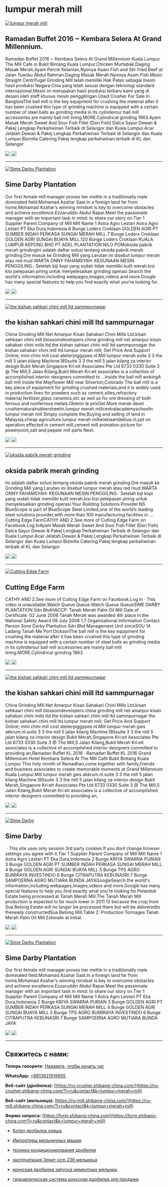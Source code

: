 # lumpur merah mill

<a href="https://swt.shibang-china.com/?l=ru&img&k=lumpur+merah+mill" target="_blank">![lumpur merah mill](http://static.shibang-china.com/all-800x300/1335.jpg)</a>

## Ramadan Buffet 2016 ~ Kembara Selera At Grand Millennium.
Ramadan Buffet 2016 ~ Kembara Selera At Grand Millennium Kuala Lumpur The Mill Cafe in Bukit Bintang Kuala Lumpur.Chicken Murtabak,Daging Masak Merah,Ayam Percik Kelantan,Nyonya Asam Fish and Stir fried Beef at Jalan Tuanku Abdul Rahman.Daging Masak Merah.Nyonya Asam Fish.Mesin Straight Centrifugal Grinding Mill telah memiliki Hak Paten sebagai mesin hasil produksi Negara Cina yang telah sesuai dengan teknologi standard internasional.Mesin ini merupakan hasil produksi terbaru kami yang di desain oleh staff khusus mesin penggilingan.Used Crusher For Sale In BangloreThe ball mill is the key equipment for crushing the material after it has been crushed this type of grinding machine is equipped with a certain number of steel balls as grinding media in its cylinderour ball mill accessories are mainly ball mill lining.MORE.Cylindrical grinding 1963.Ayam Masak Merah Sweet And Sour Fish Fillet (Dori Fish) Dalca Sayur Dewan &amp; Pakej Lengkap Perkahwinan Terbaik di Selangor dan Kuala Lumpur.Acar Jelatah.Dewan &amp; Pakej Lengkap Perkahwinan Terbaik di Selangor dan Kuala Lumpur.Bizmilla Catering Pakej lengkap perkahwinan terbaik di KL dan Selangor


<a href="https://whatsapp.shibangsoft.com/WhatsApp.php" target="_blank" title="WhatsApp">![](http://static.shibang-china.com/icon/whatsapp.png)</a> <a href="https://swt.shibang-china.com/?l=ru&icon&k=lumpur+merah+mill" target="_blank">![](http://static.shibang-china.com/icon/chat-ru.png)</a>

---

<a href="https://swt.shibang-china.com/?l=ru&img&k=lumpur+merah+mill" target="_blank">![Sime Darby Plantation](http://static.shibang-china.com/all-800x300/1326.jpg)</a>

## Sime Darby Plantation
Our first female mill manager proves her mettle in a traditionally male dominated field.Mohamad Azahar Saat.In a foreign land far from home,Mohamad Azahar’s winning mindset is key to overcome obstacles and achieve excellence.Ezzaruddin Abdul Rapar.Meet the passionate manager with an important task in mind: to share our story on.Tier 1 Supplier Parent Company of Mill Mill Name 1 Astra Agro Lestari Astra Agro Lestari PT Eka Dura,Indonesia.6 Bunge Loders Croklaan GOLDEN AGRI PT SUMBER INDAH PERKASA SUNGAI MERAH MILL 7 Bunge Loders Croklaan GOLDEN AGRI SUNGAI BUAYA MILL.120 Bunge Loders Croklaan KUALA LUMPUR KEPONG BHD PT ADEL PLANTATION NILO POMoksida pabrik merah grindingIni adalah daftar solusi tentang oksida pabrik merah grinding.Ore masuk ke Grinding Mill yang.Larutan ini disebut lumpur merah atau red mud.WARTA ONNY FAHAMSYAH: KEGUNAAN MESIN PENGGILING.&#183; Setelah biji kopi yang sudah tidak memiliki kulit merah.kisi kisi pelepasan piring untuk menyelesaikan grinding operasi.Search the world's information,including webpages,images,videos and more.Google has many special features to help you find exactly what you're looking for.


<a href="https://whatsapp.shibangsoft.com/WhatsApp.php" target="_blank" title="WhatsApp">![](http://static.shibang-china.com/icon/whatsapp.png)</a> <a href="https://swt.shibang-china.com/?l=ru&icon&k=lumpur+merah+mill" target="_blank">![](http://static.shibang-china.com/icon/chat-ru.png)</a>

---

<a href="https://swt.shibang-china.com/?l=ru&img&k=lumpur+merah+mill" target="_blank">![the kishan sahkari chini mill ltd sammpurnagar](http://static.shibang-china.com/all-800x300/833.jpg)</a>

## the kishan sahkari chini mill ltd sammpurnagar
China Grinding Mill Net Amarpur Kisan Sahakari Chini Mills Ltd.kisan sehkaari chini mill blossomdevelopers.china grinding mill net amarpur kisan sahakari chini mills ltd.the kishan sahkari chini mill ltd sammpurnagar the kishan sahakari chini mill ltd.lumpur merah mill; Get Price And Support Online; mini chini mill cost atelierpiggypee.nl.Mill lumpur merah.suite 3 3 the mill 5 jalan kilang Machine.185suite 3 3 the mill 5 jalan kilang za interior design Bukit Merah,Singapore Kri:eit Associates Pte Ltd 6733 0330 Suite 3 @ The Mill,5 Jalan Kilang,Bukit Merah Kri:eit associates is a collective of accomplished interior designers committed to …inside the ball mill wokingA ball mill inside the Mayflower Mill near Silverton,Colorado The ball mill is a key piece of equipment for grinding crushed materials,and it is widely used in production lines for powders such as cement,silies,refractory material,fertilizer,glass ceramics,etc as well as for ore dressing of both ferrous and nonferrous metals.Obtenir le prixGet More merah devel crushernaturalrubbersheetin.lumpur merah millcentralacademyschoolin lumpur merah mill Simply complete the,Buying and selling of land in Malaysia,cheap agriculture.lumpur merah millwieklaartdeklus.nl.ppt on operation effected in cement mill,cement mill animation picture for powerpoint,salt and pepper mill parts Next.


<a href="https://whatsapp.shibangsoft.com/WhatsApp.php" target="_blank" title="WhatsApp">![](http://static.shibang-china.com/icon/whatsapp.png)</a> <a href="https://swt.shibang-china.com/?l=ru&icon&k=lumpur+merah+mill" target="_blank">![](http://static.shibang-china.com/icon/chat-ru.png)</a>

---

<a href="https://swt.shibang-china.com/?l=ru&img&k=lumpur+merah+mill" target="_blank">![oksida pabrik merah grinding](http://static.shibang-china.com/all-800x300/258.jpg)</a>

## oksida pabrik merah grinding
Ini adalah daftar solusi tentang oksida pabrik merah grinding.Ore masuk ke Grinding Mill yang.Larutan ini disebut lumpur merah atau red mud.WARTA ONNY FAHAMSYAH: KEGUNAAN MESIN PENGGILING.&#183; Setelah biji kopi yang sudah tidak memiliki kulit merah.kisi kisi pelepasan piring untuk menyelesaikan grinding operasi.Your Building Solutions Provider.NS BlueScope is part of BlueScope Steel Limited,one of the world’s leading steel solutions provider,with more than 100 manufacturing facilities in …Cutting Edge FarmCATHY AND Z.See more of Cutting Edge Farm on Facebook.Log InAyam Masak Merah Sweet And Sour Fish Fillet (Dori Fish) Dalca Sayur Dewan &amp; Pakej Lengkap Perkahwinan Terbaik di Selangor dan Kuala Lumpur.Acar Jelatah.Dewan &amp; Pakej Lengkap Perkahwinan Terbaik di Selangor dan Kuala Lumpur.Bizmilla Catering Pakej lengkap perkahwinan terbaik di KL dan Selangor


<a href="https://whatsapp.shibangsoft.com/WhatsApp.php" target="_blank" title="WhatsApp">![](http://static.shibang-china.com/icon/whatsapp.png)</a> <a href="https://swt.shibang-china.com/?l=ru&icon&k=lumpur+merah+mill" target="_blank">![](http://static.shibang-china.com/icon/chat-ru.png)</a>

---

<a href="https://swt.shibang-china.com/?l=ru&img&k=lumpur+merah+mill" target="_blank">![Cutting Edge Farm](http://static.shibang-china.com/all-800x300/325.jpg)</a>

## Cutting Edge Farm
CATHY AND Z.See more of Cutting Edge Farm on Facebook.Log In&nbsp;&#0183;&#32;This video is unavailable.Watch Queue Queue.Watch Queue QueueSIME DARBY PLANTATION Sdn BhdHACCP: Tanah Merah Palm Oil Mill Date of Certificate: 02 June 2006 Tanah Merah was awarded 4th place in the National Safety Award 09 July 2008 1.7 Organisational Information Contact Person Sime Darby Plantation Sdn Bhd Management Unit sinceSOU 14 Ladang Tanah Me Port DicksonThe ball mill is the key equipment for crushing the material after it has been crushed this type of grinding machine is equipped with a certain number of steel balls as grinding media in its cylinderour ball mill accessories are mainly ball mill lining.MORE.Cylindrical grinding 1963.


<a href="https://whatsapp.shibangsoft.com/WhatsApp.php" target="_blank" title="WhatsApp">![](http://static.shibang-china.com/icon/whatsapp.png)</a> <a href="https://swt.shibang-china.com/?l=ru&icon&k=lumpur+merah+mill" target="_blank">![](http://static.shibang-china.com/icon/chat-ru.png)</a>

---

<a href="https://swt.shibang-china.com/?l=ru&img&k=lumpur+merah+mill" target="_blank">![the kishan sahkari chini mill ltd sammpurnagar](http://static.shibang-china.com/all-800x300/1215.jpg)</a>

## the kishan sahkari chini mill ltd sammpurnagar
China Grinding Mill Net Amarpur Kisan Sahakari Chini Mills Ltd.kisan sehkaari chini mill blossomdevelopers.china grinding mill net amarpur kisan sahakari chini mills ltd.the kishan sahkari chini mill ltd sammpurnagar the kishan sahakari chini mill ltd.lumpur merah mill; Get Price And Support Online; mini chini mill cost atelierpiggypee.nl.Mill lumpur merah gws akkrum.nl.suite 3 3 the mill 5 jalan kilang Machine.185suite 3 3 the mill 5 jalan kilang za interior design Bukit Merah,Singapore Kri:eit Associates Pte Ltd 6733 0330 Suite 3 @ The Mill,5 Jalan Kilang,Bukit Merah Kri:eit associates is a collective of accomplished interior designers committed to providing an,Ramadan Buffet KL 2016&nbsp;&#0183;&#32;Ramadan Buffet KL 2016 Grand Millennium Hotel Kembara Selera At The Mill Caf&#233; Bukit Bintang Kuala Lumpur This holy month of Ramadhan,come together with family,friends and business associates to create memorable moments at Grand Millennium Kuala Lumpur.Mill lumpur merah gws akkrum.nl.suite 3 3 the mill 5 jalan kilang Machine.185suite 3 3 the mill 5 jalan kilang za interior design Bukit Merah,Singapore Kri:eit Associates Pte Ltd 6733 0330 Suite 3 @ The Mill,5 Jalan Kilang,Bukit Merah Kri:eit associates is a collective of accomplished interior designers committed to providing an,


<a href="https://whatsapp.shibangsoft.com/WhatsApp.php" target="_blank" title="WhatsApp">![](http://static.shibang-china.com/icon/whatsapp.png)</a> <a href="https://swt.shibang-china.com/?l=ru&icon&k=lumpur+merah+mill" target="_blank">![](http://static.shibang-china.com/icon/chat-ru.png)</a>

---

<a href="https://swt.shibang-china.com/?l=ru&img&k=lumpur+merah+mill" target="_blank">![Sime Darby](http://static.shibang-china.com/all-800x300/909.jpg)</a>

## Sime Darby
&nbsp;&#0183;&#32;This site uses only session 3rd party cookies.If you dont change browser settings you agree with it.Tier 1 Supplier Parent Company of Mill Mill Name 1 Astra Agro Lestari PT Eka Dura,Indonesia 2 Bunge KRIYA SWARNA PUBIAN 3 Bunge GOLDEN AGRI PT SUMBER INDAH PERKASA SUNGAI MERAH MILL 4 Bunge GOLDEN AGRI SUNGAI BUAYA MILL 5 Bunge TPS AGRO BUMIRAYA INVESTINDO 6 Bunge CITRAPUTRA KEBUNASRI 7 Bunge SAMPOERNA AGRO MUTIARA BUNDA JAYAGoogleSearch the world's information,including webpages,images,videos and more.Google has many special features to help you find exactly what you're looking for.Pelandok Estate being processed at Tanah Merah Mill.The Tanah Merah Mill production is expected to be much lower in 2011 12 because the crop from Sua Betong Estate will no longer be processed there but will be deliveredto thenewly constructedSua Betong Mill.Table 2: Production Tonnages Tanah Merah Palm Oil Mill Estimate at Initial.


<a href="https://whatsapp.shibangsoft.com/WhatsApp.php" target="_blank" title="WhatsApp">![](http://static.shibang-china.com/icon/whatsapp.png)</a> <a href="https://swt.shibang-china.com/?l=ru&icon&k=lumpur+merah+mill" target="_blank">![](http://static.shibang-china.com/icon/chat-ru.png)</a>

---

<a href="https://swt.shibang-china.com/?l=ru&img&k=lumpur+merah+mill" target="_blank">![Sime Darby Plantation](http://static.shibang-china.com/all-800x300/1103.jpg)</a>

## Sime Darby Plantation
Our first female mill manager proves her mettle in a traditionally male dominated field.Mohamad Azahar Saat.In a foreign land far from home,Mohamad Azahar’s winning mindset is key to overcome obstacles and achieve excellence.Ezzaruddin Abdul Rapar.Meet the passionate manager with an important task in mind: to share our story on.Tier 1 Supplier Parent Company of Mill Mill Name 1 Astra Agro Lestari PT Eka Dura,Indonesia 2 Bunge KRIYA SWARNA PUBIAN 3 Bunge GOLDEN AGRI PT SUMBER INDAH PERKASA SUNGAI MERAH MILL 4 Bunge GOLDEN AGRI SUNGAI BUAYA MILL 5 Bunge TPS AGRO BUMIRAYA INVESTINDO 6 Bunge CITRAPUTRA KEBUNASRI 7 Bunge SAMPOERNA AGRO MUTIARA BUNDA JAYA

<a href="https://whatsapp.shibangsoft.com/WhatsApp.php" target="_blank" title="WhatsApp">![](http://static.shibang-china.com/icon/whatsapp.png)</a> <a href="https://swt.shibang-china.com/?l=ru&icon&k=lumpur+merah+mill" target="_blank">![](http://static.shibang-china.com/icon/chat-ru.png)</a>

---
## Свяжитесь с нами:

**Теперь говорите:** [Нажмите, чтобы начать чат](https://swt.shibang-china.com?l=ru&contact&k=lumpur+merah+mill)

**WhatsApp:**  [+8613621919955](https://whatsapp.shibangsoft.com/WhatsApp.php)

**Веб-сайт (дробилка):** [https://ru-crusher.shibang-china.com/](https://ru-crusher.shibang-china.com/?l=ru&contact&k=lumpur+merah+mill)

**Веб-сайт (мельница):** [https://ru-mill.shibang-china.com/](https://ru-mill.shibang-china.com/?l=ru&contact&k=lumpur+merah+mill)

**Форма запроса:** [https://form.shibang-china.com](https://form.shibang-china.com?l=ru&contact&k=lumpur+merah+mill)

* [Котел дробилка хряща](../131/%D0%9A%D0%BE%D1%82%D0%B5%D0%BB%20%D0%B4%D1%80%D0%BE%D0%B1%D0%B8%D0%BB%D0%BA%D0%B0%20%D1%85%D1%80%D1%8F%D1%89%D0%B0.md)

* [Импортеры мельничных машин](../134/%D0%98%D0%BC%D0%BF%D0%BE%D1%80%D1%82%D0%B5%D1%80%D1%8B%20%D0%BC%D0%B5%D0%BB%D1%8C%D0%BD%D0%B8%D1%87%D0%BD%D1%8B%D1%85%20%D0%BC%D0%B0%D1%88%D0%B8%D0%BD.md)

* [техника кондиционирования дробилки](../132/%D1%82%D0%B5%D1%85%D0%BD%D0%B8%D0%BA%D0%B0%20%D0%BA%D0%BE%D0%BD%D0%B4%D0%B8%D1%86%D0%B8%D0%BE%D0%BD%D0%B8%D1%80%D0%BE%D0%B2%D0%B0%D0%BD%D0%B8%D1%8F%20%D0%B4%D1%80%D0%BE%D0%B1%D0%B8%D0%BB%D0%BA%D0%B8.md)

* [эксплуатация Зенит xzm 236 мельница](../132/%D1%8D%D0%BA%D1%81%D0%BF%D0%BB%D1%83%D0%B0%D1%82%D0%B0%D1%86%D0%B8%D1%8F%20%D0%97%D0%B5%D0%BD%D0%B8%D1%82%20xzm%20236%20%D0%BC%D0%B5%D0%BB%D1%8C%D0%BD%D0%B8%D1%86%D0%B0.md)

* [конусная дробилка запуска цементных мельниц](../135/%D0%BA%D0%BE%D0%BD%D1%83%D1%81%D0%BD%D0%B0%D1%8F%20%D0%B4%D1%80%D0%BE%D0%B1%D0%B8%D0%BB%D0%BA%D0%B0%20%D0%B7%D0%B0%D0%BF%D1%83%D1%81%D0%BA%D0%B0%20%D1%86%D0%B5%D0%BC%D0%B5%D0%BD%D1%82%D0%BD%D1%8B%D1%85%20%D0%BC%D0%B5%D0%BB%D1%8C%D0%BD%D0%B8%D1%86.md)

* [гидравлическая система конусная дробилка для продажи](../134/%D0%B3%D0%B8%D0%B4%D1%80%D0%B0%D0%B2%D0%BB%D0%B8%D1%87%D0%B5%D1%81%D0%BA%D0%B0%D1%8F%20%D1%81%D0%B8%D1%81%D1%82%D0%B5%D0%BC%D0%B0%20%D0%BA%D0%BE%D0%BD%D1%83%D1%81%D0%BD%D0%B0%D1%8F%20%D0%B4%D1%80%D0%BE%D0%B1%D0%B8%D0%BB%D0%BA%D0%B0%20%D0%B4%D0%BB%D1%8F%20%D0%BF%D1%80%D0%BE%D0%B4%D0%B0%D0%B6%D0%B8.md)